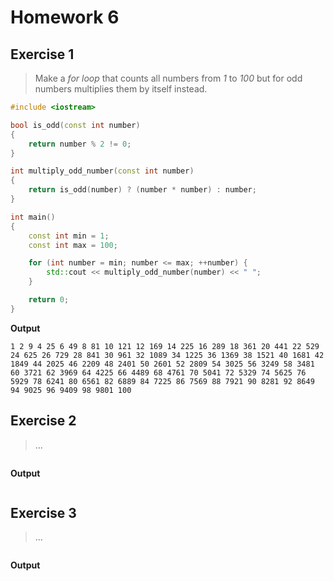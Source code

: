 # Homework 6

## Exercise 1

> Make a *for loop* that counts all numbers from *1* to *100* but for odd numbers multiplies them by itself instead.

```cpp
#include <iostream>

bool is_odd(const int number)
{
    return number % 2 != 0;
}

int multiply_odd_number(const int number)
{
    return is_odd(number) ? (number * number) : number;
}

int main()
{
    const int min = 1;
    const int max = 100;

    for (int number = min; number <= max; ++number) {
        std::cout << multiply_odd_number(number) << " ";
    }

    return 0;
}
```

**Output**

```
1 2 9 4 25 6 49 8 81 10 121 12 169 14 225 16 289 18 361 20 441 22 529 24 625 26 729 28 841 30 961 32 1089 34 1225 36 1369 38 1521 40 1681 42 1849 44 2025 46 2209 48 2401 50 2601 52 2809 54 3025 56 3249 58 3481 60 3721 62 3969 64 4225 66 4489 68 4761 70 5041 72 5329 74 5625 76 5929 78 6241 80 6561 82 6889 84 7225 86 7569 88 7921 90 8281 92 8649 94 9025 96 9409 98 9801 100
```

## Exercise 2

> ...

```cpp
```

**Output**

```
```

## Exercise 3

> ...

```cpp
```

**Output**

```
```